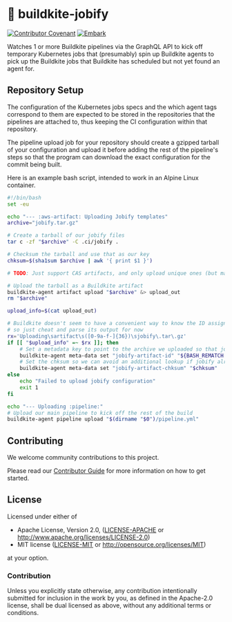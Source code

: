 # 👷 buildkite-jobify

[![Contributor Covenant](https://img.shields.io/badge/contributor%20covenant-v1.4%20adopted-ff69b4.svg)](CODE_OF_CONDUCT.md)
[![Embark](https://img.shields.io/badge/embark-open%20source-blueviolet.svg)](http://embark.games)

Watches 1 or more Buildkite pipelines via the GraphQL API to kick off temporary Kubernetes jobs that (presumably)
spin up Buildkite agents to pick up the Buildkite jobs that Buildkite has scheduled but not yet found an agent for.

## Repository Setup

The configuration of the Kubernetes jobs specs and the which agent tags correspond to them are expected to be
stored in the repositories that the pipelines are attached to, thus keeping the CI configuration within that repository.

The pipeline upload job for your repository should create a gzipped tarball of your configuration and upload it before adding the rest of the pipeline's steps so that the program can download the exact configuration for the commit being built.

Here is an example bash script, intended to work in an Alpine Linux container.

```sh
#!/bin/bash
set -eu

echo "--- :aws-artifact: Uploading Jobify templates"
archive="jobify.tar.gz"

# Create a tarball of our jobify files
tar c -zf "$archive" -C .ci/jobify .

# Checksum the tarball and use that as our key
chksum=$(sha1sum $archive | awk '{ print $1 }')

# TODO: Just support CAS artifacts, and only upload unique ones (but maybe buildkite already does?)

# Upload the tarball as a Buildkite artifact
buildkite-agent artifact upload "$archive" &> upload_out
rm "$archive"

upload_info=$(cat upload_out)

# Buildkite doesn't seem to have a convenient way to know the ID assigned to the artifact
# so just cheat and parse its output for now
rx='Uploading\sartifact\s([0-9a-f-]{36})\sjobify\.tar\.gz'
if [[ "$upload_info" =~ $rx ]]; then
    # Set a metadata key to point to the archive we uploaded so that jobify can pick it up
    buildkite-agent meta-data set "jobify-artifact-id" "${BASH_REMATCH[1]}"
    # Set the chksum so we can avoid an additional lookup if jobify already has the data
    buildkite-agent meta-data set "jobify-artifact-chksum" "$chksum"
else
    echo "Failed to upload jobify configuration"
    exit 1
fi

echo "--- Uploading :pipeline:"
# Upload our main pipeline to kick off the rest of the build
buildkite-agent pipeline upload "$(dirname "$0")/pipeline.yml"
```

## Contributing

We welcome community contributions to this project.

Please read our [Contributor Guide](CONTRIBUTING.md) for more information on how to get started.

## License

Licensed under either of

* Apache License, Version 2.0, ([LICENSE-APACHE](LICENSE-APACHE) or http://www.apache.org/licenses/LICENSE-2.0)
* MIT license ([LICENSE-MIT](LICENSE-MIT) or http://opensource.org/licenses/MIT)

at your option.

### Contribution

Unless you explicitly state otherwise, any contribution intentionally
submitted for inclusion in the work by you, as defined in the Apache-2.0
license, shall be dual licensed as above, without any additional terms or
conditions.  

